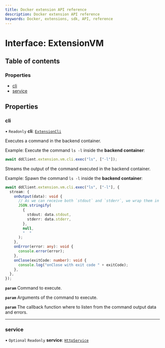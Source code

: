 ```yaml
---
title: Docker extension API reference
description: Docker extension API reference
keywords: Docker, extensions, sdk, API, reference
---
```


# Interface: ExtensionVM

## Table of contents

### Properties

- [cli](ExtensionVM.md#cli)
- [service](ExtensionVM.md#service)

## Properties

### cli

• `Readonly` **cli**: [`ExtensionCli`](ExtensionCli.md)

Executes a command in the backend container.

Example: Execute the command `ls -l` inside the **backend container**:

```typescript
await ddClient.extension.vm.cli.exec("ls", ["-l"]);
```

Streams the output of the command executed in the backend container.

Example: Spawn the command `ls -l` inside the **backend container**:

```typescript
await ddClient.extension.vm.cli.exec("ls", ["-l"], {
  stream: {
    onOutput(data): void {
      // As we can receive both `stdout` and `stderr`, we wrap them in a JSON object
      JSON.stringify(
        {
          stdout: data.stdout,
          stderr: data.stderr,
        },
        null,
        "  "
      );
    },
    onError(error: any): void {
      console.error(error);
    },
    onClose(exitCode: number): void {
      console.log("onClose with exit code " + exitCode);
    },
  },
});
```

**`param`** Command to execute.

**`param`** Arguments of the command to execute.

**`param`** The callback function where to listen from the command output data and errors.

---

### service

• `Optional` `Readonly` **service**: [`HttpService`](HttpService.md)
